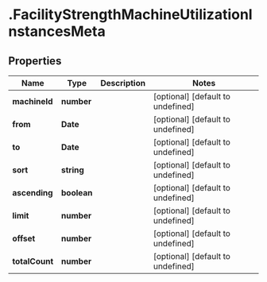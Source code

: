 # .FacilityStrengthMachineUtilizationInstancesMeta

## Properties

Name | Type | Description | Notes
------------ | ------------- | ------------- | -------------
**machineId** | **number** |  | [optional] [default to undefined]
**from** | **Date** |  | [optional] [default to undefined]
**to** | **Date** |  | [optional] [default to undefined]
**sort** | **string** |  | [optional] [default to undefined]
**ascending** | **boolean** |  | [optional] [default to undefined]
**limit** | **number** |  | [optional] [default to undefined]
**offset** | **number** |  | [optional] [default to undefined]
**totalCount** | **number** |  | [optional] [default to undefined]

